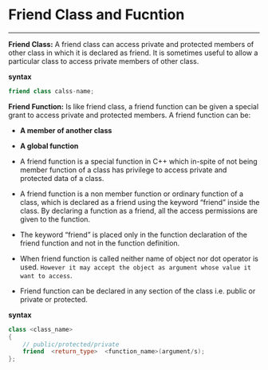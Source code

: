 # Friend Class and Fucntion
--- 

**Friend Class:** A friend class can access private and protected members of other class in which it is declared as friend. It is sometimes useful to allow a particular class to access private members of other class.

**syntax**
```cpp
friend class calss-name;  
```

**Friend Function:** Is like friend class, a friend function can be given a special grant to access private and protected members. A friend function can be: 
- **A member of another class**
- **A global function**

- A friend function is a special function in C++ which in-spite of not being member function of a class has privilege to access private and protected data of a class.
- A friend function is a non member function or ordinary function of a class, which is declared as a friend using the keyword “friend” inside the class. By declaring a function as a friend, all the access permissions are given to the function.
- The keyword “friend” is placed only in the function declaration of the friend function and not in the function definition.
- When friend function is called neither name of object nor dot operator is used. `However it may accept the object as argument whose value it want to access`.
- Friend function can be declared in any section of the class i.e. public or private or protected.

**syntax**

```cpp
class <class_name>    
{    
    // public/protected/private
    friend  <return_type>  <function_name>(argument/s);  
};
```
